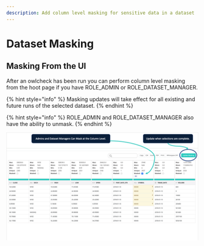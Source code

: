 ```yaml
---
description: Add column level masking for sensitive data in a dataset
---
```


# Dataset Masking

## Masking From the UI

After an owlcheck has been run you can perform column level masking from the hoot page if you have ROLE\_ADMIN or ROLE\_DATASET\_MANAGER.

{% hint style="info" %}
Masking updates will take effect for all existing and future runs of the selected dataset.
{% endhint %}

{% hint style="info" %}
ROLE\_ADMIN and ROLE\_DATASET\_MANAGER also have the ability to unmask. 
{% endhint %}

![](../../.gitbook/assets/screen-shot-2019-09-05-at-10.21.44-pm.png)



